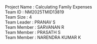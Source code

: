 Project Name : Calculating Family Expenses          
Team ID : NM2025TMID13819         
Team Size : 4           
Team Leader : PRANAV S            
Team Member : SARVANAN R       
Team Member : PRASATH S           
Team Member : NARENDRA KUMAR K
